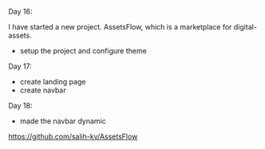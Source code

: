 Day 16:

I have started a new project. AssetsFlow, which is a marketplace for digital-assets. 

- setup the project and configure theme

Day 17:

- create landing page
- create navbar

Day 18:

- made the navbar dynamic

https://github.com/salih-kv/AssetsFlow